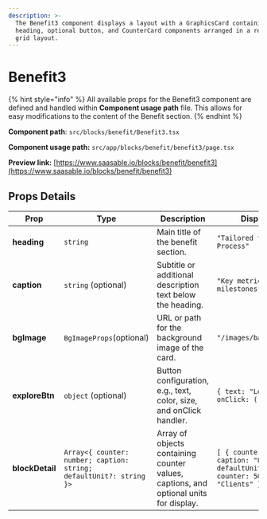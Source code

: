 ```yaml
---
description: >-
  The Benefit3 component displays a layout with a GraphicsCard containing a
  heading, optional button, and CounterCard components arranged in a responsive
  grid layout.
---
```


# Benefit3

{% hint style="info" %}
All available props for the Benefit3 component are defined and handled within **Component usage path** file. This allows for easy modifications to the content of the Benefit section.
{% endhint %}

**Component path**: `src/blocks/benefit/Benefit3.tsx`

**Component usage path:**  `src/app/blocks/benefit/benefit3/page.tsx`

**Preview link:** [https://www.saasable.io/blocks/benefit/benefit3](https://www.saasable.io/blocks/benefit/benefit3)

## Props Details

| Prop            | Type                                                                | Description                                                                           | Displayed as                                                                                       |
| --------------- | ------------------------------------------------------------------- | ------------------------------------------------------------------------------------- | -------------------------------------------------------------------------------------------------- |
| **heading**     | `string`                                                            | Main title of the benefit section.                                                    | `"Tailored for Your Process"`                                                                      |
| **caption**     | `string` (optional)                                                 | Subtitle or additional description text below the heading.                            | `"Key metrics and milestones"`                                                                     |
| **bgImage**     | `BgImageProps`(optional)                                            | URL or path for the background image of the card.                                     | `"/images/background.jpg"`                                                                         |
| **exploreBtn**  | `object` (optional)                                                 | Button configuration, e.g., text, color, size, and onClick handler.                   | `{ text: "Learn More", onClick: () => { ... }}`                                                    |
| **blockDetail** | `Array<{ counter: number; caption: string; defaultUnit?: string }>` | Array of objects containing counter values, captions, and optional units for display. | `[ { counter: 120, caption: "Projects", defaultUnit: "K" }, { counter: 50, caption: "Clients" } ]` |
